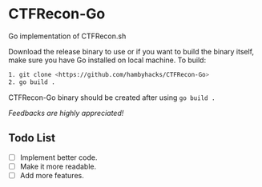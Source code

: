 # CTFRecon-Go

Go implementation of CTFRecon.sh

Download the release binary to use or if you want to build the binary itself, make sure you have Go installed on local machine. To build:

```bash
1. git clone <https://github.com/hambyhacks/CTFRecon-Go>
2. go build .
```

CTFRecon-Go binary should be created after using ``go build .``

*Feedbacks are highly appreciated!*

## Todo List

- [ ] Implement better code.
- [ ] Make it more readable.
- [ ] Add more features.
